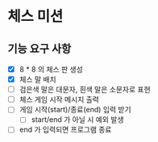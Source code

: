 # 체스 미션

## 기능 요구 사항

* [x] 8 * 8 의 체스 판 생성
* [x] 체스 말 배치
* [ ] 검은색 말은 대문자, 흰색 말은 소문자로 표현
* [ ] 체스 게임 시작 메시지 출력
* [ ] 게임 시작(start)/종료(end) 입력 받기
  * [ ] start/end 가 아닐 시 예외 발생
* [ ] end 가 입력되면 프로그램 종료
